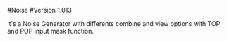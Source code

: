 #Noise
#Version 1.013

it's a Noise Generator with differents combine and view options with TOP and POP input mask function.